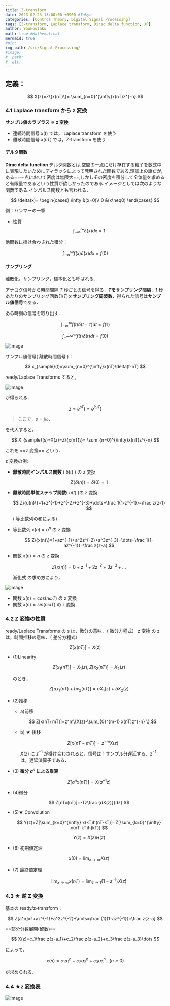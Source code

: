 ```yaml
---
title: Z-transform
date: 2023-02-23 13:00:00 +0900 #Tokyo
categories: [Control Theory, Digital Signal Processing]
tags: [Z-transform, Laplace transform, Dirac delta function, JP]
author: Youkoutaku
math: true #Mathematical
mermaid: true
#pin:
img_path: /src/Signal-Processing/
#image:
#  path:
#  alt:
---
```


## 定義：

$$
X(z)=Z\{x(nT)\}= \sum_{n=0}^{\infty}x(nT)z^{-n}
$$

### 4.1 Laplace transform から z 変換

**サンプル値のラプラス ⇒ z 変換**

- 連続時間信号 $x(t)$ では， Laplace transform を使う
- 離散時間信号 $x(nT)$ では，Z-transform を使う

#### デルタ関数

**Dirac delta function**
デルタ関数とは,空間の一点にだけ存在する粒子を数式中に表現したいためにディラックによって発明された関数である.理論上の話だが,ある==一点において密度は無限大==,しかしその密度を積分して全体量を求めると有限量であるという性質が欲しかったのである.イメージとしては次のような関数である.インパルス関数とも言われる．

$$
\delta(x)=
	\begin{cases}
	\infty &(x=0)\\
	0 &(x\neq0)
	\end{cases}
$$

例：ハンマーの一撃

- 性質
  $$
  \int_{-\infty}^{\infty} \delta(x) dx = 1
  $$

他関数に掛け合わされた積分：

$$
\int_{-\infty}^{\infty} f(x)\delta(x) dx = f(0)
$$

#### サンプリング

離散化，サンプリング，標本化とも呼ばれる．

アナログ信号から時間間隔 $T$ 秒ごとの信号を得る．**$T$をサンプリング間隔**．1 秒あたりのサンプリング回数($1/T$)を**サンプリング周波数**．得られた信号は**サンプル値信号**である．

ある時刻の信号を取り出す.

$$
\int_{-\infty}^{\infty} f(t)\delta (t-\tau)dt = f(\tau)
$$

$$
\int\_{-\infty}^{\infty} f(t)\delta (t)dt = f(0)
$$

![image](20230211105627.png)

サンプル値信号( 離散時間信号 )：

$$
x_{sample}(t)=\sum_{n=0}^{\infty}x(nT)\delta(t-nT)
$$

ready/Laplace Transforms すると，

![image](20230211110143.png)

が得られる．

$$
z=e^{sT}(=e^{j\omega T})
$$

> ここで，$s=j\omega$．

を代入すると，

$$
X_{sample}(s)=X(z)=Z\{x(nT)\}= \sum_{n=0}^{\infty}x(nT)z^{-n}
$$

これを ==z 変換== という．

z 変換の例:

- **離散時間インパルス関数** ( $\delta(t)$ ) の z 変換

  $$
  Z\{\delta(n)\}=\delta(0)=1
  $$

- **離散時間単位ステップ関数**( $u(t)$ )の z 変換

  $$
  Z\{u(n)\}=1+z^{-1}+z^{-2}+z^{-3}+\dots=\frac 1{1-z^{-1}}=\frac z{z-1}
  $$

  ( 等比数列の和による)

- 等比数列 $x(n)=a^n$ の z 変換

  $$
  Z\{x(n)\}=1+az^{-1}+a^2z^{-2}+a^3z^{-3}+\dots=\frac 1{1-az^{-1}}=\frac z{z-a}
  $$

- 関数 $x(n)=n$ の z 変換

  $$
  Z\{x(n)\}=0+z^{-1}+2z^{-2}+3z^{-3}+\dots
  $$

  漸化式 の求め方により，

![image](20230211112248.png)

- 関数 $x(n)=cos(n\omega T)$ の z 変換
- 関数 $x(n)=sin(n\omega T)$ の z 変換

### 4.2 Z 変換の性質

ready/Laplace Transforms の s は，微分の意味．（ 微分方程式）
z 変換 の z は，時間推移の意味．（ 差分方程式）

$$
Z[x(nT)]=X(z)
$$

- (1)Linearity

  $$
  Z[x_1(nT)]=X_1(z), Z[x_2(nT)]=X_2(z)
  $$

  のとき，

  $$
  Z[ax_1(nT)+bx_2(nT)]=aX_1(z)+bX_2(z)
  $$

- (2)推移

  - a)前移

    $$
    Z[x(nT+mT)]=z^m\{X(z)-\sum_{0}^{m-1} x(nT)z^{-n} \}
    $$

  - b) ★ 後移

    $$
    Z[x(nT-mT)]=z^{-m}X(z)
    $$

    $X(z)$ に $z^{-1}$ が掛け合わされると，信号は 1 サンプル分遅延する．$z^{-1}$ は，遅延演算子である．

* (3) **微分 $a^n$ による乗算**

  $$
  Z[a^nx(nT)]=X(a^{-1}z)
  $$

* (4)微分

  $$
  Z[nTx(nT)]=-Tz\frac {dX(z)}{dz}
  $$

* (5)★ Convolution

  $$
  Y(z)=Z[\sum_{k=0}^{\infty} x(kT)h(nT-kT)]=Z[\sum_{k=0}^{\infty} x(nT-kT)h(kT)]
  $$

  $$
  Y(z)=X(z)H(z)
  $$

* (6) 初期値定理

  $$
  x(0)=\lim_{x\to\infty} X(z)
  $$

* (7) 最終値定理

  $$
  \lim_{x\to\infty} x(nT) = \lim_{z\to 1} (1-z^{-1})X(z)
  $$

### 4.3 ★ 逆 Z 変換

基本の ready/z-transform：

$$
Z[a^n]=1+az^{-1}+a^2z^{-2}+\dots=\frac {1}{1-az^{-1}}=\frac z{z-a}
$$

==部分分数展開(留数)==

$$
X(z)=c_1\frac z{z-a_1}+c_2\frac z{z-a_2}+c_3\frac z{z-a_3}\dots
$$

によって，

$$
x(n)=c_1{a_1^n}+c_2a_2^n+c_3a_3^n\dots  (n\geq0)
$$

が求められる．

### 4.4 ★z 変換表

![image](20230211112315.png)
